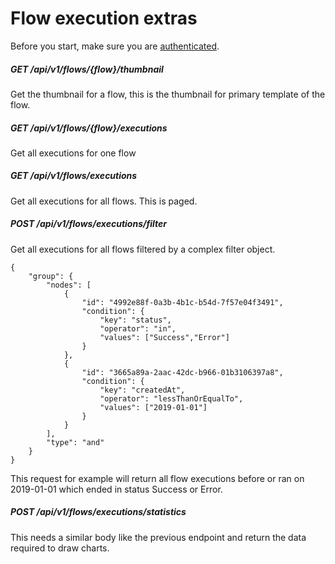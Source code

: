 # Flow execution extras

Before you start, make sure you are [authenticated](/1.%20Authentication/Authentication.md).

##### GET /api/v1/flows/{flow}/thumbnail
Get the thumbnail for a flow, this is the thumbnail for primary template of the flow.

##### GET /api/v1/flows/{flow}/executions
Get all executions for one flow

##### GET /api/v1/flows/executions
Get all executions for all flows. This is paged.

##### POST /api/v1/flows/executions/filter
Get all executions for all flows filtered by a complex filter object.

```
{
	"group": {
		"nodes": [
			{
				"id": "4992e88f-0a3b-4b1c-b54d-7f57e04f3491",
				"condition": {
					"key": "status",
					"operator": "in",
					"values": ["Success","Error"]
				}
			},
			{
				"id": "3665a89a-2aac-42dc-b966-01b3106397a8",
				"condition": {
					"key": "createdAt",
					"operator": "lessThanOrEqualTo",
					"values": ["2019-01-01"]
				}
			}
		],
		"type": "and"
	}
}
```

This request for example will return all flow executions before or ran on 2019-01-01 which ended in status Success or Error.

##### POST /api/v1/flows/executions/statistics
This needs a similar body like the previous endpoint and return the data required to draw charts.
